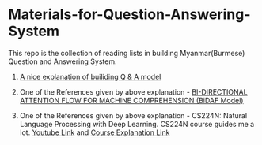 # Materials-for-Question-Answering-System

This repo is the collection of reading lists in building  Myanmar(Burmese) Question and Answering System. 

1. [A nice explanation of builiding Q & A model](https://towardsdatascience.com/nlp-building-a-question-answering-model-ed0529a68c54)
 
2. One of the References given by above explanation - [BI-DIRECTIONAL ATTENTION FLOW FOR MACHINE COMPREHENSION (BiDAF Model)](https://arxiv.org/abs/1611.01603)

3. One of the References given by above explanation - CS224N: Natural Language Processing with Deep Learning. CS224N course guides me a lot. [Youtube Link](https://www.youtube.com/playlist?list=PLoROMvodv4rOhcuXMZkNm7j3fVwBBY42z) and [Course Explanation Link](https://web.stanford.edu/class/archive/cs/cs224n/cs224n.1194/) 
